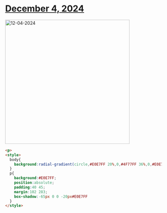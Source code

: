 # [December 4, 2024](https://cssbattle.dev/play/yJjh7IthFqtvNhfMhW0i)

<img src="https://firebasestorage.googleapis.com/v0/b/cssbattleapp.appspot.com/o/user%2Fe6YbeBahWNPT7VpE2rE2p85byxa2%2Ftargets%2Ftarget_IiMz8Ao@2x.png?alt=media" width="400" alt="12-04-2024" />

```html
<p>
<style>
  body{
    background:radial-gradient(circle,#E0E7FF 20%,0,#4F77FF 36%,0,#E0E7FF 40%,0,#4F77FF 56%,0,#E0E7FF);
  }
  p{
    background:#E0E7FF;
    position:absolute;
    padding:40 45;
    margin:102 283;
    box-shadow:-65px 0 0 -20px#E0E7FF
  }
</style>
```

